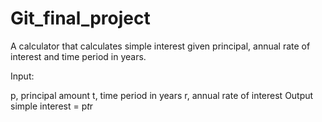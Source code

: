 # Git_final_project

A calculator that calculates simple interest given principal, annual rate of interest and time period in years.

Input:

   p, principal amount
   t, time period in years
   r, annual rate of interest
Output
   simple interest = p*t*r
